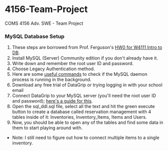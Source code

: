 # 4156-Team-Project
COMS 4156 Adv. SWE - Team Project

### MySQL Database Setup
1. These steps are borrowed from Prof. Ferguson's [HW0 for W4111 Intro to DB](https://github.com/donald-f-ferguson/W4111-Intro-to-Databases-Base/blob/main/docs/Homework/HW0/HW0.md#mysql-server-community-edition). 
2. Install MySQL (Server) Community edition if you don't already have it. 
3. Write down and remember the root user ID and password. 
4. Choose Legacy Authentication method.
5. Here are some [useful commands](https://dev.mysql.com/doc/mysql-getting-started/en/#mysql-getting-started-installing) to check if the MySQL daemon process is running in the background. 
6. Download any free trial of DataGrip or trying logging in with your school email
7. Connect DataGrip to your MySQL server (you'll need the root user ID and password); [here's a guide for this](https://www.youtube.com/watch?v=szK5sWGHgbw).
8. Open the sql_ddl.sql file, select all the text and hit the green execute button to create a database called
reservation management with 4 tables inside of it: Inventories, Inventory_Items, Items and Users. 
9. Now, you should be able to open any of the tables and find some data in them to start playing around with. 

* Note: I still need to figure out how to connect multiple items to a single inventory. 
